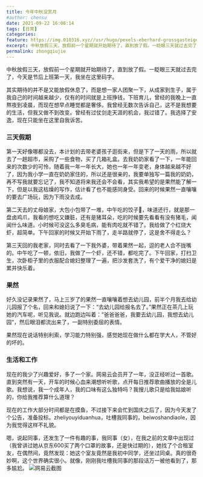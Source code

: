```yaml
---
title: 今年中秋没赏月
#author: chensu
date: 2021-09-22 16:08:14
tags: [日常]
categories: 
feature: https://img.010316.xyz//usr/hugo/pexels-eberhard-grossgasteiger-1428277.jpg
excerpt: 中秋放假三天，放假前一个星期就开始期待了，直到放了假。一眨眼三天就过去完了，今天是节后上班第一天，我坐在这里码字。
permalink: zhongqiujie
---
```

中秋放假三天，放假前一个星期就开始期待了，直到放了假。一眨眼三天就过去完了，今天是节后上班第一天，我坐在这里码字。

其实期待的并不是又能放假休息了，而是想一家人团聚一下，从成家到生子，属于我自己的时间越来越少，仅有的时间就是上班挣钱，下班育儿，曾经的我晚上一直熬夜到凌晨，而现在想早点睡觉都是奢侈。我曾经无数次告诉自己，这不是我想要的生活，但我又做不到改变。曾经有过仗剑走天涯的机会，我过错了。我选择了安逸，现在只能坐在这里自我诉苦。

### 三天假期

第一天好像哪都没去，本计划的去带老婆孩子逛街来，但是下了一天的雨，所以就去了一趟超市，采购了一些食物，买了几箱礼盒。去我奶奶家看了一下，一年能回来的次数少的可怜，随着我一年一年长大，她也一年一年变老，身体越来越不好了，因为我小学一直在奶奶家住的，所以还是很亲的，我要单独写一篇我的奶奶，再不写我就要忘记了，我不知道将来我还会不会看，其实我希望的是果然能了解一下，但是以我这枯燥的写作，估计看了也不能感同身受。回来的时候果然一直嚷嚷的要去广场玩，因为下雨没去成。

第二天去的丈母娘家，大包小包带了一堆，中午吃的饺子🥟，味道还行，就是那一盘卤鸡爪，我看的想吃又嫌脏，还有是猪耳朵，吃的时候要先看看有没有猪毛，闻闻什么味道。小时候可没这么多臭毛病，能有肉吃就不错了。我给做了个红烧大虾，超简单。下午回家的时候又开始下雨了，走半路就停了，这是舍不得走么？

第三天回的我老家，同时去看了一下我外婆，带着果然一起，逗的老人合不拢嘴的。中午吃了一顿，依旧，我做了一个虾，还不错，都吃完了。下午回家，打扫卫生，次卧柜子里的衣服配合媳妇整理了一遍，把沙发套洗了，有个爱干净的媳妇是累并快乐着。

### 果然

好久没记录果然了，马上三岁了的果然一直嚷嚷着想去幼儿园，前半个月我去给幼儿园报了个名，回来和媳妇说了一下：“去幼儿园给报名去了。”果然正在茶几上玩她的汽车呢，听见我说。就边跑边叫着：”爸爸爸爸，我要去幼儿园，我想去幼儿园“，然后眼泪都流出来了，一副特别委屈的表情。

果然现在说话特别利索，学习能力特别强，感觉她现在做什么都在学大人，不管好的坏的。

### 生活和工作

现在的我少了兴趣爱好，多了一个家。网易云会员开了一年，没正经听过一首歌。直到突然有一天，开车的时候心血来潮想听听歌，点开每日推荐歌曲播放的全是儿歌。我想说，我一个成年人，我的口味有这么独特吗？我搜儿歌只是给我姑娘听的，你给我推荐算什么道理？

现在的工作大部分时间都是在摸鱼，不过接下来会忙到国庆之后了，因为今天发了个公告，准备投标。zheliyouyiduanhua，吐槽我同事的，beiwoshandiaole，因为我觉得这样不礼貌。

嗯，说起同事，还发生了一件有趣的事，我同事（女），在我之前的文章中出现过（我曾讲过她从京东600买了两个口罩的故事，还是快过期的），她找了个合租室友，在偶然间，竟然发现：她这个室友竟然是我初中同学，还坐过同桌。真的很奇妙啊，这个世界确实很小。就像，刚刚我吐槽我同事的那段话万一被他看到了，那多尴尬。
![网易云截图](https://img.010316.xyz//usr/hugo/image-20210922155106131.png)